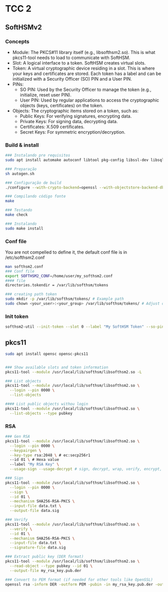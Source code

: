 # TCC 2

## SoftHSMv2

### Concepts

- Module: The PKCS#11 library itself (e.g., libsofthsm2.so). This is what pkcs11-tool needs to load to communicate with SoftHSM.
- Slot: A logical interface to a token. SoftHSM creates virtual slots.
- Token: A virtual cryptographic device residing in a slot. This is where your keys and certificates are stored. Each token has a label and can be initialized with a Security Officer (SO) PIN and a User PIN.
- PINs:
  - SO PIN: Used by the Security Officer to manage the token (e.g., initialize, reset user PIN).
  - User PIN: Used by regular applications to access the cryptographic objects (keys, certificates) on the token.
- Objects: The cryptographic items stored on a token, such as:
  - Public Keys: For verifying signatures, encrypting data.
  - Private Keys: For signing data, decrypting data.
  - Certificates: X.509 certificates.
  - Secret Keys: For symmetric encryption/decryption.

### Build & install

```bash
### Instalando pre requisitos
sudo apt install automake autoconf libtool pkg-config libssl-dev libsqlite3-dev libp11-kit-dev libcppunit-dev

### Preparação
sh autogen.sh

### Configuração de build
./configure --with-crypto-backend=openssl --with-objectstore-backend-db --disable-gost --enable-eddsa

### Compilando código fonte
make

### Testando
make check

### Instalando
sudo make install
```

### Conf file

You are not compelled to define it, the default conf file is in
/etc/softhsm2.conf

```bash
man softhsm2.conf
### Conf file
export SOFTHSM2_CONF=/home/user/my_softhsm2.conf
#### file
directories.tokendir = /var/lib/softhsm/tokens

### creating path token
sudo mkdir -p /var/lib/softhsm/tokens/ # Example path
sudo chown <your_user>:<your_group> /var/lib/softhsm/tokens/ # Adjust ownership if needed
```
### Init token

```bash
softhsm2-util --init-token --slot 0 --label "My SoftHSM Token" --so-pin 0000 --pin 0000
```

## pkcs11

```bash
sudo apt install opensc opensc-pkcs11


### Show available slots and token information
pkcs11-tool --module /usr/local/lib/softhsm/libsofthsm2.so -L

### List objects
pkcs11-tool --module /usr/local/lib/softhsm/libsofthsm2.so \
  --login --pin 0000 \
  --list-objects

#### List public objects withou login
pkcs11-tool --module /usr/local/lib/softhsm/libsofthsm2.so \
  --list-objects --type pubkey
```

### RSA 
```bash
### Gen RSA
pkcs11-tool --module /usr/local/lib/softhsm/libsofthsm2.so \
  --login --pin 0000 \
  --keypairgen \
  --key-type rsa:2048 \ # ec:secp256r1
  --id 01 \ # Hexa value
  --label "My RSA Key" \
  --usage-sign --usage-decrypt # sign, decrypt, wrap, verify, encrypt, unwrap

### Sign
pkcs11-tool --module /usr/local/lib/softhsm/libsofthsm2.so \
  --login --pin 0000 \
  --sign \
  --id 01 \
  --mechanism SHA256-RSA-PKCS \
  --input-file data.txt \
  --output-file data.sig

### Verify
pkcs11-tool --module /usr/local/lib/softhsm/libsofthsm2.so \
  --verify \
  --id 01 \
  --mechanism SHA256-RSA-PKCS \
  --input-file data.txt \
  --signature-file data.sig

### Extract public key (DER format)
pkcs11-tool --module /usr/local/lib/softhsm/libsofthsm2.so \
  --read-object --type pubkey --id 01 \
  --output-file my_rsa_key.pub.der

### Convert to PEM format (if needed for other tools like OpenSSL)
openssl rsa -inform DER -outform PEM -pubin -in my_rsa_key.pub.der -out my_rsa_key.pub.pem
```
